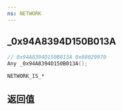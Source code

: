 ```yaml
---
ns: NETWORK
---
```

## _0x94A8394D150B013A

```c
// 0x94A8394D150B013A 0x08029970
Any _0x94A8394D150B013A();
```

```
NETWORK_IS_*  
```

## 返回值
